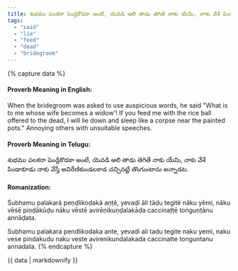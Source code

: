 ```yaml
---
title: శుభము పలకరా పెండ్లికొడకా అంటే, యెవడి ఆలి తాడు తెగితే నాకు యేమి, నాకు వేశే పిండాకూడు నాకు వేస్తే అవిరేణికుండలకాడ చచ్చినట్టే తొంగుంటాను అన్నాడట.
tags:
  - "said"
  - "lie"
  - "feed"
  - "dead"
  - "bridegroom"
---
```


{% capture data %}
#### Proverb Meaning in English:
When the bridegroom was asked to use auspicious words, he said "What is to me whose wife becomes a widow'! If you feed me with the rice ball offered to the dead, I will lie down and sleep like a corpse near the painted pots."
Annoying others with unsuitable speeches.

#### Proverb Meaning in Telugu:
శుభము పలకరా పెండ్లికొడకా అంటే, యెవడి ఆలి తాడు తెగితే నాకు యేమి, నాకు వేశే పిండాకూడు నాకు వేస్తే అవిరేణికుండలకాడ చచ్చినట్టే తొంగుంటాను అన్నాడట.

#### Romanization:
Śubhamu palakarā peṇḍlikoḍakā aṇṭē, yevaḍi āli tāḍu tegitē nāku yēmi, nāku vēśē piṇḍākūḍu nāku vēstē avirēṇikuṇḍalakāḍa caccinaṭṭē toṅguṇṭānu annāḍaṭa.

Subhamu palakara pendlikodaka ante, yevadi ali tadu tegite naku yemi, naku vese pindakudu naku veste avirenikundalakada caccinatte tonguntanu annadata.
{% endcapture %}

{{ data | markdownify }}

